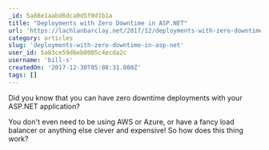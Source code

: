 ```yaml
---
_id: 5a88e1aabd6dca0d5f0d1b1a
title: "Deployments with Zero Downtime in ASP.NET"
url: 'https://lachlanbarclay.net/2017/12/deployments-with-zero-downtime-asp-net'
category: articles
slug: 'deployments-with-zero-downtime-in-asp-net'
user_id: 5a83ce59d6eb0005c4ecda2c
username: 'bill-s'
createdOn: '2017-12-30T05:08:31.000Z'
tags: []
---
```


Did you know that you can have zero downtime deployments with your ASP.NET application?

You don't even need to be using AWS or Azure, or have a fancy load balancer or anything else clever and expensive! So how does this thing work?

